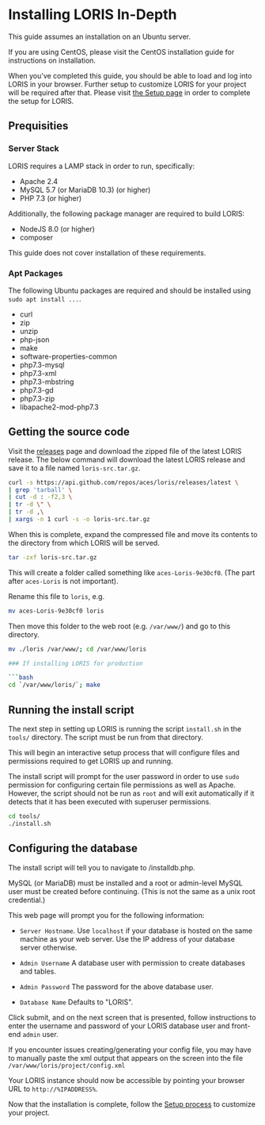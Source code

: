 # Installing LORIS In-Depth

This guide assumes an installation on an Ubuntu server. 

If you are using CentOS, please visit the CentOS installation guide for 
instructions on installation.

When you've completed this guide, you should be able to load and log into LORIS in your browser. Further setup to customize LORIS for your project will be required after that. Please visit
[the Setup page](https://github.com/aces/Loris/wiki/Setup) in order to complete the setup for LORIS.

## Prequisities

### Server Stack

LORIS requires a LAMP stack in order to run, specifically:
* Apache 2.4
* MySQL 5.7 (or MariaDB 10.3) (or higher)
* PHP 7.3 (or higher)

Additionally, the following package manager are required to build LORIS:
* NodeJS 8.0 (or higher)
* composer

This guide does not cover installation of these requirements.

### Apt Packages
The following Ubuntu packages are required and should be installed using 
`sudo apt install ...`.

* curl
* zip
* unzip
* php-json
* make
* software-properties-common
* php7.3-mysql
* php7.3-xml
* php7.3-mbstring
* php7.3-gd
* php7.3-zip
* libapache2-mod-php7.3

## Getting the source code

Visit the [releases](github.com/aces/loris/releases) page and download the zipped file of the latest LORIS
release. The below command will download the latest LORIS release and save 
it to a file named `loris-src.tar.gz`.

```bash
curl -s https://api.github.com/repos/aces/loris/releases/latest \
| grep 'tarball' \
| cut -d : -f2,3 \
| tr -d \" \
| tr -d ,\
| xargs -n 1 curl -s -o loris-src.tar.gz
```

When this is complete, expand the compressed file and move its contents to the
directory from which LORIS will be served. 

```bash
tar -zxf loris-src.tar.gz
```

This will create a folder called something like `aces-Loris-9e30cf0`. (The
part after `aces-Loris` is not important).

Rename this file to `loris`, e.g.

```bash
mv aces-Loris-9e30cf0 loris
```

Then move this folder to the web root (e.g. `/var/www/`) and go to this 
directory.

```bash
mv ./loris /var/www/; cd /var/www/loris

### If installing LORIS for production

```bash
cd `/var/www/loris/`; make
```

## Running the install script

The next step in setting up LORIS is running the script `install.sh` in the 
`tools/` directory. The script must be run from that directory.

This will begin an interactive setup process that will configure files and
permissions required to get LORIS up and running.

The install script will prompt for the user password in order to use `sudo` permission for configuring
certain file permissions as well as Apache. However, the script should not
be run as `root` and will exit automatically if it detects that it has been
executed with superuser permissions.

```bash
cd tools/
./install.sh
```

## Configuring the database

The install script will tell you to navigate to <loris-url>/installdb.php.

MySQL (or MariaDB) must be installed and a root or admin-level MySQL user must
be created before continuing. (This is not the same as a unix root credential.)

This web page will prompt you for the following information:

 * `Server Hostname`. Use `localhost` if your database is hosted on the same machine as your web server. Use the IP address of your database server otherwise.

 * `Admin Username` A database user with permission to create databases and tables.

 * `Admin Password` The password for the above database user.

 * `Database Name` Defaults to "LORIS".

Click submit, and on the next screen that is presented, follow instructions to enter the username and password of your LORIS database user and front-end `admin` user.

If you encounter issues creating/generating your config file, you may have to manually paste the xml output that appears on the screen into the file `/var/www/loris/project/config.xml`

Your LORIS instance should now be accessible by pointing your browser URL to `http://%IPADDRESS%`.


Now that the installation is complete, follow the [Setup process](https://github.com/aces/Loris/wiki/Setup) to customize your project.
